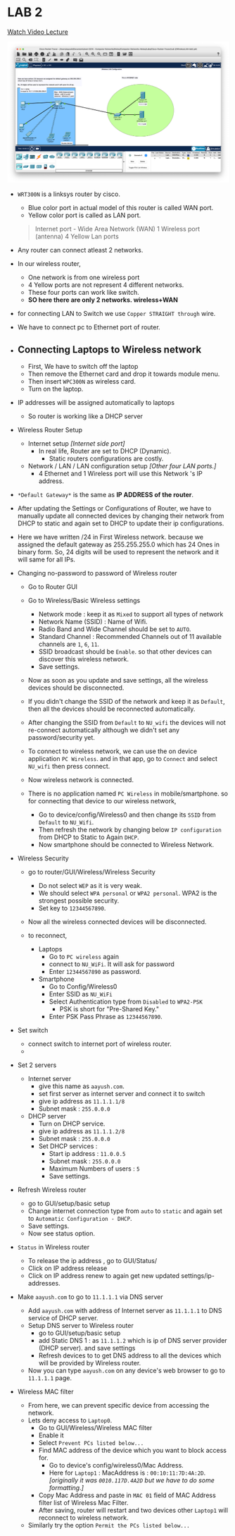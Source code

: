 # LAB 2

[Watch Video Lecture](https://youtu.be/0zNQfxwtCsw)

![Cisco Packet Tracer snapshot](./assets/lab2.png "Wireless LAN Configuration")


- `WRT300N` is a linksys router by cisco.
	- Blue color port in actual model of this router is called WAN port.
	- Yellow color port is called as LAN port.
	> Internet port - Wide Area Network (WAN)
	> 1 Wireless port (antenna)
	> 4 Yellow Lan ports
	
- Any router can connect atleast 2 networks.
- In our wireless router, 
	- One network is from one wireless port
	- 4 Yellow ports are not represent 4 different networks.
	- These four ports can work like switch.
	- **SO here there are only 2 networks. wireless+WAN**

- for connecting LAN to Switch we use `Copper STRAIGHT through` wire.
- We have to connect pc to Ethernet port of router.

- ## Connecting Laptops to Wireless network
	- First, We have to switch off the laptop
	- Then remove the Ethernet card and drop it towards module menu.
	- Then insert `WPC300N` as wireless card.
	- Turn on the laptop.

- IP addresses will be assigned automatically to laptops
	- So router is working like a DHCP server
	
- Wireless Router Setup
	- Internet setup	*[Internet side port]*
		- In real life, Router are set to DHCP (Dynamic).
			- Static routers configurations are costly.
	- Network / LAN / LAN configuration setup	*[Other four LAN ports.]*
		- 4 Ethernet and 1 Wireless port will use this Network 's IP address.

- `*Default Gateway*` is the same as **IP ADDRESS of the router**.

- After updating the Settings or Configurations of Router, we have to manually update all connected devices by changing their network from DHCP to static and again set to DHCP to update their ip configurations.

- Here we have written /24 in First Wireless network. because we assigned the default gateway as 255.255.255.0 which has 24 Ones in binary form. So, 24 digits will be used to represent the network and it will same for all IPs.

- Changing no-password to password of Wireless router
	- Go to Router GUI
	- Go to Wireless/Basic Wireless settings
		- Network mode : keep it as `Mixed` to support all types of network
		- Network Name (SSID) : Name of Wifi.
		- Radio Band and Wide Channel should be set to `AUTO`.
		- Standard Channel : Recommended Channels out of 11 available channels are `1`, `6`, `11`.
		- SSID broadcast should be `Enable`. so that other  devices can discover this wireless network.
		- Save settings.
	
	- Now as soon as you update and save settings, all the  wireless devices should be disconnected.
	- If you didn't change the SSID of the network and keep it as `Default`, then all the  devices should be reconnected automatically.
	
	- After changing the SSID from `Default` to `NU_wifi` the devices will not re-connect automatically although we didn't set any password/security yet.
	- To connect to wireless network, we can use the on device application `PC Wireless`. and in that app, go to `Connect` and select `NU_wifi` then press connect. 
	- Now wireless network is connected.
	
	
	- There is no application named `PC Wireless` in mobile/smartphone. so for connecting that device to our wireless network,
		- Go to device/config/Wireless0 and then change its `SSID` from `Default` to `NU_Wifi`.
		- Then refresh the network by changing below `IP configuration` from DHCP to Static to Again `DHCP`.
		- Now smartphone should be connected to Wireless Network.
		
	
- Wireless Security
	- go to router/GUI/Wireless/Wireless Security
		- Do not select `WEP` as it is very weak.
		- We should select `WPA personal` or `WPA2 personal`. WPA2 is the strongest possible security.
		- Set key to `12344567890`.
		
	- Now all the wireless connected devices will be disconnected.
	- to reconnect, 
		- Laptops
			- Go to `PC wireless` again
			- connect to `NU_WiFi`. It will ask for password
			- Enter `12344567890` as password.
		- Smartphone
			- Go to Config/Wireless0
			- Enter SSID as `NU_WiFi`
			- Select Authentication type from `Disabled` to `WPA2-PSK`
				- PSK is short for "Pre-Shared Key."
			- Enter PSK Pass Phrase as `12344567890`.
	
- Set switch
	- connect switch to internet port of wireless router.
	- 
- Set 2  servers
	- Internet server
		- give this name as `aayush.com`.
		- set first server as internet server and connect it to switch
		- give ip address as `11.1.1.1/8`
		- Subnet mask : `255.0.0.0`
	- DHCP server
		- Turn on DHCP service.
		- give ip address as `11.1.1.2/8`
		- Subnet mask : `255.0.0.0`
		- Set DHCP services : 
			- Start ip address : `11.0.0.5`
			- Subnet mask : `255.0.0.0`
			- Maximum Numbers of users : `5`
			- Save settings.

- Refresh Wireless router
	- go to GUI/setup/basic setup
	- Change internet connection type from `auto` to `static` and again set to `Automatic Configuration - DHCP`.
	- Save settings.
	- Now see status option.

- `Status` in  Wireless router
	- To release the ip address , go to GUI/Status/
	- Click on IP address release
	- Click on IP address renew to again get new updated settings/ip-addresses.
	
- Make `aayush.com` to go to `11.1.1.1` via DNS server
	- Add `aayush.com` with address of Internet server as `11.1.1.1` to DNS service of DHCP server.
	- Setup DNS server to Wireless router
		- go to GUI/setup/basic setup
		- add Static DNS 1 : as `11.1.1.2` which is ip of DNS server provider (DHCP server). and save settings
		- Refresh devices to to get DNS address to all the devices which will be provided by Wireless router.
	- Now you can type `aayush.com` on any device's web browser to go to `11.1.1.1` page.
	
- Wireless MAC filter
	- From here, we can prevent specific device from accessing the network.
	- Lets deny access to `Laptop0`.
		- Go to GUI/Wireless/Wireless MAC filter
		- Enable it
		- Select `Prevent PCs listed below...`
		- Find MAC address of the device which you want to block access for.
			- Go to device's config/wireless0/Mac Address.
			- Here for `Laptop1` : MacAddress is : `00:10:11:7D:4A:2D`. *[originally it was `0010.117D.4A2D` but we have to do some formatting.]*
		- Copy Mac Address and paste in `MAC 01` field of MAC Address filter list of Wireless Mac Filter.
		- After saving, router will restart and two devices other `Laptop1` will reconnect to wireless network.
	- Similarly try the option `Permit the PCs listed below...`